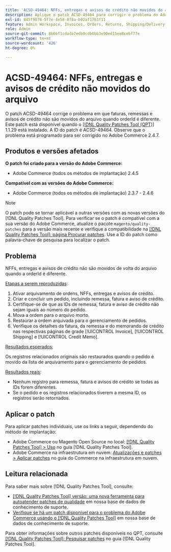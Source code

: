 ```yaml
---
title: 'ACSD-49464: NFFs, entregas e avisos de crédito não movidos do arquivo'
description: Aplique o patch ACSD-49464 para corrigir o problema do Adobe Commerce em que NFFs, entregas e avisos de crédito não são movidos de volta do arquivo quando orderId é diferente.
exl-id: 845f9878-5f7e-4e58-8f8a-b02af17b3f11
feature: Admin Workspace, Invoices, Orders, Returns, Shipping/Delivery
role: Admin
source-git-commit: 8b6bf1cdada7edb0cdb0bb3e90ed15ee8cebf77e
workflow-type: tm+mt
source-wordcount: '426'
ht-degree: 0%

---
```


# ACSD-49464: NFFs, entregas e avisos de crédito não movidos do arquivo

O patch ACSD-49464 corrige o problema em que faturas, remessas e avisos de crédito não são movidos do arquivo quando orderId é diferente. Este patch está disponível quando o [[!DNL Quality Patches Tool (QPT)]](/help/announcements/adobe-commerce-announcements/magento-quality-patches-released-new-tool-to-self-serve-quality-patches.md) 1.1.29 está instalado. A ID do patch é ACSD-49464. Observe que o problema está programado para ser corrigido no Adobe Commerce 2.4.7.

## Produtos e versões afetados

**O patch foi criado para a versão do Adobe Commerce:**

* Adobe Commerce (todos os métodos de implantação) 2.4.5

**Compatível com as versões do Adobe Commerce:**

* Adobe Commerce (todos os métodos de implantação) 2.3.7 - 2.4.6

>[!NOTE]
>
>O patch pode se tornar aplicável a outras versões com as novas versões do [!DNL Quality Patches Tool]. Para verificar se o patch é compatível com a sua versão do Adobe Commerce, atualize o pacote `magento/quality-patches` para a versão mais recente e verifique a compatibilidade na [[!DNL Quality Patches Tool]: página Procurar patches](https://experienceleague.adobe.com/tools/commerce-quality-patches/index.html). Use a ID do patch como palavra-chave de pesquisa para localizar o patch.

## Problema

NFFs, entregas e avisos de crédito não são movidos de volta do arquivo quando a orderId é diferente.

<u>Etapas a serem reproduzidas</u>:

1. Ativar arquivamento de ordens, NFFs, entregas e avisos de crédito.
1. Criar e concluir um pedido, incluindo remessa, fatura e aviso de crédito.
1. Certifique-se de que as IDs de remessa, fatura e aviso de crédito não sejam iguais ao número do pedido.
1. Mova a ordem para o arquivo morto.
1. Restaurar a ordem arquivada para o gerenciamento de pedidos.
1. Verifique os detalhes da fatura, da remessa e do memorando de crédito nas respectivas páginas de grade [!UICONTROL Invoice], [!UICONTROL Shipping] e [!UICONTROL Credit Memo].

<u>Resultados esperados</u>:

Os registros relacionados originais são restaurados quando o pedido é movido da lista de arquivamento para o gerenciamento de pedidos.

<u>Resultados reais</u>:

* Nenhum registro para remessa, fatura e avisos de crédito se todas as IDs forem diferentes.
* Se o pedido e os registros relacionados tiverem a mesma ID, os registros serão retornados.

## Aplicar o patch

Para aplicar patches individuais, use os links a seguir, dependendo do método de implantação:

* Adobe Commerce ou Magento Open Source no local: [[!DNL Quality Patches Tool] > Uso](https://experienceleague.adobe.com/docs/commerce-operations/tools/quality-patches-tool/usage.html) no guia [!DNL Quality Patches Tool].
* Adobe Commerce na infraestrutura em nuvem: [Atualizações e patches > Aplicar patches](https://experienceleague.adobe.com/docs/commerce-cloud-service/user-guide/develop/upgrade/apply-patches.html) no guia do Commerce na infraestrutura em nuvem.

## Leitura relacionada

Para saber mais sobre [!DNL Quality Patches Tool], consulte:

* [[!DNL Quality Patches Tool] versão: uma nova ferramenta para autoatender patches de qualidade](/help/announcements/adobe-commerce-announcements/magento-quality-patches-released-new-tool-to-self-serve-quality-patches.md) em nossa base de dados de conhecimento de suporte.
* [Verifique se há um patch disponível para o problema do Adobe Commerce usando o [!DNL Quality Patches Tool]](/help/support-tools/patches-available-in-qpt-tool/check-patch-for-magento-issue-with-magento-quality-patches.md) em nossa base de dados de conhecimento de suporte.

Para obter informações sobre outros patches disponíveis no QPT, consulte [[!DNL Quality Patches Tool]: Pesquisar patches](https://experienceleague.adobe.com/tools/commerce-quality-patches/index.html) no guia [!DNL Quality Patches Tool].
